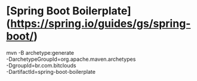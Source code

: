 # [Spring Boot Boilerplate] (https://spring.io/guides/gs/spring-boot/)



mvn -B archetype:generate \
  -DarchetypeGroupId=org.apache.maven.archetypes \
  -DgroupId=br.com.bitclouds \
  -DartifactId=spring-boot-boilerplate
